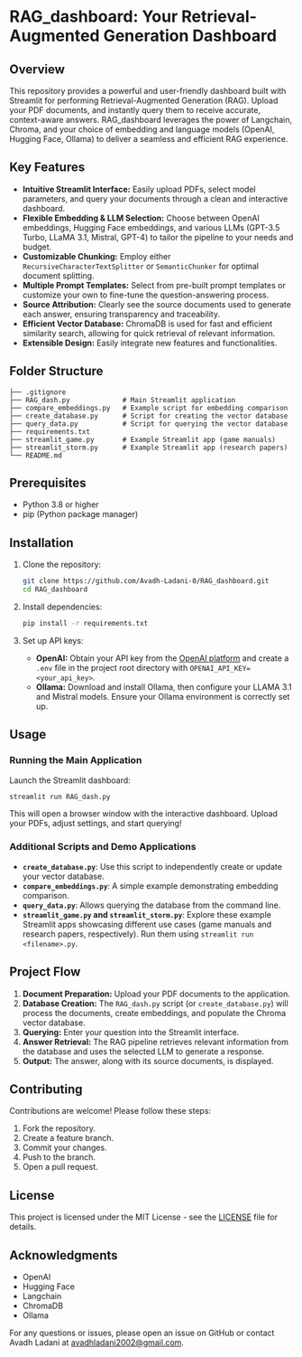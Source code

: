 # RAG_dashboard: Your Retrieval-Augmented Generation Dashboard

## Overview

This repository provides a powerful and user-friendly dashboard built with Streamlit for performing Retrieval-Augmented Generation (RAG).  Upload your PDF documents, and instantly query them to receive accurate, context-aware answers.  RAG_dashboard leverages the power of Langchain, Chroma, and your choice of embedding and language models (OpenAI, Hugging Face, Ollama) to deliver a seamless and efficient RAG experience.

## Key Features

* **Intuitive Streamlit Interface:** Easily upload PDFs, select model parameters, and query your documents through a clean and interactive dashboard.
* **Flexible Embedding & LLM Selection:** Choose between OpenAI embeddings, Hugging Face embeddings, and various LLMs (GPT-3.5 Turbo, LLaMA 3.1, Mistral, GPT-4) to tailor the pipeline to your needs and budget.
* **Customizable Chunking:** Employ either `RecursiveCharacterTextSplitter` or `SemanticChunker` for optimal document splitting.
* **Multiple Prompt Templates:** Select from pre-built prompt templates or customize your own to fine-tune the question-answering process.
* **Source Attribution:**  Clearly see the source documents used to generate each answer, ensuring transparency and traceability.
* **Efficient Vector Database:**  ChromaDB is used for fast and efficient similarity search, allowing for quick retrieval of relevant information.
* **Extensible Design:** Easily integrate new features and functionalities.

## Folder Structure

```
├── .gitignore              
├── RAG_dash.py             # Main Streamlit application
├── compare_embeddings.py   # Example script for embedding comparison
├── create_database.py      # Script for creating the vector database
├── query_data.py           # Script for querying the vector database
├── requirements.txt        
├── streamlit_game.py       # Example Streamlit app (game manuals)
├── streamlit_storm.py      # Example Streamlit app (research papers)
└── README.md               
```

## Prerequisites

* Python 3.8 or higher
* pip (Python package manager)

## Installation

1. Clone the repository:
   ```bash
   git clone https://github.com/Avadh-Ladani-0/RAG_dashboard.git
   cd RAG_dashboard
   ```

2. Install dependencies:
   ```bash
   pip install -r requirements.txt
   ```

3. Set up API keys:

   * **OpenAI:** Obtain your API key from the [OpenAI platform](https://platform.openai.com/) and create a `.env` file in the project root directory with `OPENAI_API_KEY=<your_api_key>`.
   * **Ollama:** Download and install Ollama, then configure your LLAMA 3.1 and Mistral models.  Ensure your Ollama environment is correctly set up.

## Usage

### Running the Main Application

Launch the Streamlit dashboard:

```bash
streamlit run RAG_dash.py
```

This will open a browser window with the interactive dashboard.  Upload your PDFs, adjust settings, and start querying!

### Additional Scripts and Demo Applications

* **`create_database.py`**:  Use this script to independently create or update your vector database.
* **`compare_embeddings.py`**: A simple example demonstrating embedding comparison.
* **`query_data.py`**:  Allows querying the database from the command line.
* **`streamlit_game.py` and `streamlit_storm.py`**: Explore these example Streamlit apps showcasing different use cases (game manuals and research papers, respectively).  Run them using `streamlit run <filename>.py`.

## Project Flow

1. **Document Preparation:** Upload your PDF documents to the application.
2. **Database Creation:** The `RAG_dash.py` script (or `create_database.py`) will process the documents, create embeddings, and populate the Chroma vector database.
3. **Querying:** Enter your question into the Streamlit interface.
4. **Answer Retrieval:** The RAG pipeline retrieves relevant information from the database and uses the selected LLM to generate a response.
5. **Output:** The answer, along with its source documents, is displayed.


## Contributing

Contributions are welcome! Please follow these steps:

1. Fork the repository.
2. Create a feature branch.
3. Commit your changes.
4. Push to the branch.
5. Open a pull request.


## License

This project is licensed under the MIT License - see the [LICENSE](LICENSE) file for details.


## Acknowledgments

* OpenAI
* Hugging Face
* Langchain
* ChromaDB
* Ollama


For any questions or issues, please open an issue on GitHub or contact Avadh Ladani at avadhladani2002@gmail.com.
